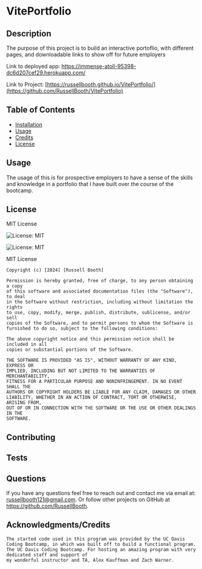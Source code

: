 # VitePortfolio

  ## Description

  The purpose of this project is to build an interactive portoflio, with different pages, and downloadable links to show off for future employers

  Link to deployed app: https://immense-atoll-95398-dc6d207cef29.herokuapp.com/
  
  Link to Project: [https://russellbooth.github.io/VitePortfolio/](https://github.com/RussellBooth/VitePortfolio)

  ## Table of Contents

  - [Installation](#installation)
  - [Usage](#usage)
  - [Credits](#credits)
  - [License](#license)

  ## Usage

  The usage of this is for prospective employers to have a sense of the skills and knowledge in a portfolio that I have built over the course of the bootcamp.

  ## License

  MIT License

  ![License: MIT](https://img.shields.io/badge/license-MIT-blue)

  ![License: MIT](https://choosealicense.com/licenses/mit/)

  MIT License

    Copyright (c) [2024] [Russell Booth]
    
    Permission is hereby granted, free of charge, to any person obtaining a copy
    of this software and associated documentation files (the "Software"), to deal
    in the Software without restriction, including without limitation the rights
    to use, copy, modify, merge, publish, distribute, sublicense, and/or sell
    copies of the Software, and to permit persons to whom the Software is
    furnished to do so, subject to the following conditions:
    
    The above copyright notice and this permission notice shall be included in all
    copies or substantial portions of the Software.
    
    THE SOFTWARE IS PROVIDED "AS IS", WITHOUT WARRANTY OF ANY KIND, EXPRESS OR
    IMPLIED, INCLUDING BUT NOT LIMITED TO THE WARRANTIES OF MERCHANTABILITY,
    FITNESS FOR A PARTICULAR PURPOSE AND NONINFRINGEMENT. IN NO EVENT SHALL THE
    AUTHORS OR COPYRIGHT HOLDERS BE LIABLE FOR ANY CLAIM, DAMAGES OR OTHER
    LIABILITY, WHETHER IN AN ACTION OF CONTRACT, TORT OR OTHERWISE, ARISING FROM,
    OUT OF OR IN CONNECTION WITH THE SOFTWARE OR THE USE OR OTHER DEALINGS IN THE
    SOFTWARE.

  ## Contributing
  
  ## Tests

  ## Questions

  If you have any questions feel free to reach out and contact me via email at: russellbooth121@gmail.com.
  Or follow other projects on GitHub at https://github.com/RussellBooth.

  ## Acknowledgments/Credits

    The started code used in this program was provided by the UC Davis Coding Bootcamp, in which was built off to build a functional program.
    The UC Davis Coding Bootcamp. For hosting an amazing program with very dedicated staff and support of
    my wonderful instructor and TA, Alex Kauffman and Zach Warner.
